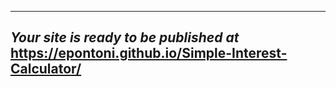  ---
 ***Your site is ready to be published at***
 https://epontoni.github.io/Simple-Interest-Calculator/
 ---